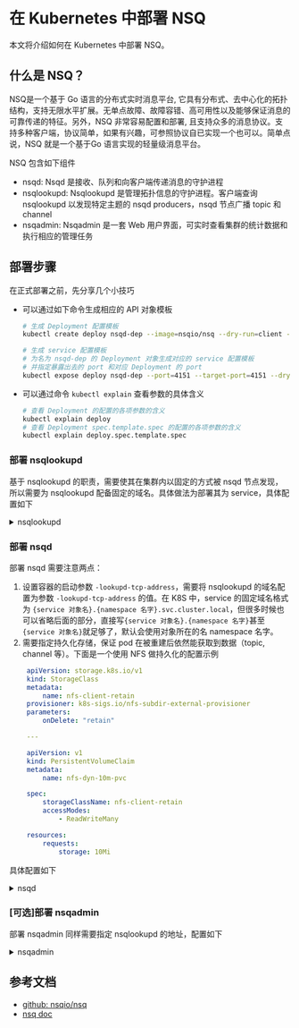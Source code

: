 # 在 Kubernetes 中部署 NSQ


本文将介绍如何在 Kubernetes 中部署 NSQ。

## 什么是 NSQ？

NSQ是一个基于 Go 语言的分布式实时消息平台, 它具有分布式、去中心化的拓扑结构，支持无限水平扩展。无单点故障、故障容错、高可用性以及能够保证消息的可靠传递的特征。另外，NSQ 非常容易配置和部署, 且支持众多的消息协议。支持多种客户端，协议简单，如果有兴趣，可参照协议自已实现一个也可以。简单点说，NSQ 就是一个基于Go 语言实现的轻量级消息平台。

NSQ 包含如下组件
* nsqd: Nsqd 是接收、队列和向客户端传递消息的守护进程
* nsqlookupd: Nsqlookupd 是管理拓扑信息的守护进程。客户端查询 nsqlookupd 以发现特定主题的 nsqd producers，nsqd 节点广播 topic 和 channel
* nsqadmin: Nsqadmin 是一套 Web 用户界面，可实时查看集群的统计数据和执行相应的管理任务

## 部署步骤

在正式部署之前，先分享几个小技巧

* 可以通过如下命令生成相应的 API 对象模板
  ```bash
  # 生成 Deployment 配置模板
  kubectl create deploy nsqd-dep --image=nsqio/nsq --dry-run=client -o yaml

  # 生成 service 配置模板
  # 为名为 nsqd-dep 的 Deployment 对象生成对应的 service 配置模板
  # 并指定暴露出去的 port 和对应 Deployment 的 port
  kubectl expose deploy nsqd-dep --port=4151 --target-port=4151 --dry-run=client -o yaml 
  ```
* 可以通过命令 `kubectl explain` 查看参数的具体含义
  ```bash
  # 查看 Deployment 的配置的各项参数的含义
  kubectl explain deploy
  # 查看 Deployment spec.template.spec 的配置的各项参数的含义
  kubectl explain deploy.spec.template.spec
  ```

### 部署 nsqlookupd

基于 nsqlookupd 的职责，需要使其在集群内以固定的方式被 nsqd 节点发现，所以需要为 nsqlookupd 配备固定的域名。具体做法为部署其为 service，具体配置如下
<details><summary>nsqlookupd</summary>

```yaml
apiVersion: apps/v1
kind: Deployment
metadata:
  creationTimestamp: null
  labels:
    app: nsqlookupd-dep
  name: nsqlookupd-dep
spec:
  replicas: 1
  selector:
    matchLabels:
      app: nsqlookupd-dep
  strategy: {}
  template:
    metadata:
      creationTimestamp: null
      labels:
        app: nsqlookupd-dep
    spec:
      containers:
      - image: nsqio/nsq
        name: nsq
        resources: {}
        imagePullPolicy: IfNotPresent
        command:
          - /nsqlookupd
        ports:
        - containerPort: 4161
        - containerPort: 4160
status: {}

---

apiVersion: v1
kind: Service
metadata:
  creationTimestamp: null
  labels:
    app: nsqlookupd-svr
  name: nsqlookupd-svr
spec:
  ports:
  - port: 4161
    name: http
    protocol: TCP
    targetPort: 4161
  - port: 4160
    name: tcp
    protocol: TCP
    targetPort: 4160
  selector:
    app: nsqlookupd-dep
status:
  loadBalancer: {}
```
</details>

### 部署 nsqd

部署 nsqd 需要注意两点：
1. 设置容器的启动参数 `-lookupd-tcp-address`，需要将 nsqlookupd 的域名配置为参数 `-lookupd-tcp-address` 的值。在 K8S 中，service 的固定域名格式为 `{service 对象名}.{namespace 名字}.svc.cluster.local`，但很多时候也可以省略后面的部分，直接写`{service 对象名}.{namespace 名字}`甚至`{service 对象名}`就足够了，默认会使用对象所在的名 namespace 名字。
2. 需要指定持久化存储，保证 pod 在被重建后依然能获取到数据（topic, channel 等）。下面是一个使用 NFS 做持久化的配置示例
   ```yaml
    apiVersion: storage.k8s.io/v1
    kind: StorageClass
    metadata:
        name: nfs-client-retain
    provisioner: k8s-sigs.io/nfs-subdir-external-provisioner
    parameters:
        onDelete: "retain"

    ---

    apiVersion: v1
    kind: PersistentVolumeClaim
    metadata:
        name: nfs-dyn-10m-pvc

    spec:
        storageClassName: nfs-client-retain
        accessModes:
            - ReadWriteMany

    resources:
        requests:
            storage: 10Mi
   ```



具体配置如下
<details><summary>nsqd</summary>

```yaml
apiVersion: apps/v1
kind: Deployment
metadata:
  creationTimestamp: null
  labels:
    app: nsqd-dep
  name: nsqd-dep
spec:
  replicas: 2
  selector:
    matchLabels:
      app: nsqd-dep
  strategy: {}
  template:
    metadata:
      creationTimestamp: null
      labels:
        app: nsqd-dep
    spec:
      volumes:
      - name: nfs-dyn-10m-vol
        persistentVolumeClaim:
          claimName: nfs-dyn-10m-pvc
      containers:
      - image: nsqio/nsq
        name: nsq
        resources: {}
        imagePullPolicy: IfNotPresent
        args:
          - -lookupd-tcp-address=nsqlookupd-svr:4160
          - -data-path=/data
        command:
          - /nsqd
        ports:
        - containerPort: 4150
        - containerPort: 4151
        volumeMounts:
        - name: nfs-dyn-10m-vol
          mountPath: /data
status: {}
```

</details>

### [可选]部署 nsqadmin

部署 nsqadmin 同样需要指定 nsqlookupd 的地址，配置如下

<details><summary>nsqadmin</summary>

```yaml
apiVersion: apps/v1
kind: Deployment
metadata:
  creationTimestamp: null
  labels:
    app: nsqadmin-dep
  name: nsqadmin-dep
spec:
  replicas: 2
  selector:
    matchLabels:
      app: nsqadmin-dep
  strategy: {}
  template:
    metadata:
      creationTimestamp: null
      labels:
        app: nsqadmin-dep
    spec:
      containers:
      - image: nsqio/nsq
        name: nsq
        resources: {}
        imagePullPolicy: IfNotPresent
        args:
          - -lookupd-http-address=nsqlookupd-svr:4161
        command:
          - /nsqadmin
        ports:
        - containerPort: 4150
        - containerPort: 4151
status: {}

---

apiVersion: v1
kind: Service
metadata:
  creationTimestamp: null
  labels:
    app: nsqadmin-svr
  name: nsqadmin-svr
spec:
  ports:
  - port: 4161
    name: http
    protocol: TCP
    targetPort: 4171
  selector:
    app: nsqadmin-dep
status:
  loadBalancer: {}
```

</details>

## 参考文档

* [github: nsqio/nsq](https://github.com/nsqio/nsq)
* [nsq doc](https://nsq.io/overview/quick_start.html)

